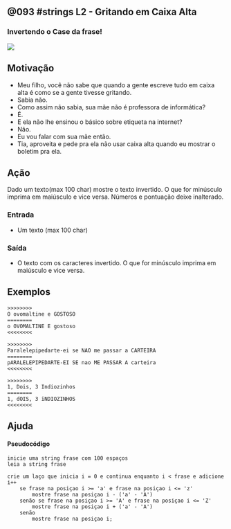 ## @093 #strings L2 - Gritando em Caixa Alta
### Invertendo o Case da frase!

![](https://raw.githubusercontent.com/qxcodefup/moodle/master/base/093/__capa.jpg)

## Motivação

*   Meu filho, você não sabe que quando a gente escreve tudo em caixa alta é como se a gente tivesse gritando.
*   Sabia não.
*   Como assim não sabia, sua mãe não é professora de informática?
*   É.
*   E ela não lhe ensinou o básico sobre etiqueta na internet?
*   Não.
*   Eu vou falar com sua mãe então.
*   Tia, aproveita e pede pra ela não usar caixa alta quando eu mostrar o boletim pra ela.

## Ação

Dado um texto(max 100 char) mostre o texto invertido. O que for minúsculo imprima em maiúsculo e vice versa. Números e pontuação deixe inalterado.

### Entrada

*   Um texto (max 100 char)

### Saída

*   O texto com os caracteres invertido. O que for minúsculo imprima em maiúsculo e vice versa.

## Exemplos

```
>>>>>>>>
O ovomaltine e GOSTOSO
========
o OVOMALTINE E gostoso
<<<<<<<<

>>>>>>>>
Paralelepipedarte-ei se NAO me passar a CARTEIRA
========
pARALELEPIPEDARTE-EI SE nao ME PASSAR A carteira
<<<<<<<<

>>>>>>>>
1, Dois, 3 Indiozinhos
========
1, dOIS, 3 iNDIOZINHOS
<<<<<<<<
```
## Ajuda
#### Pseudocódigo
```
inicie uma string frase com 100 espaços
leia a string frase

crie um laço que inicia i = 0 e continua enquanto i < frase e adicione i++
    se frase na posiçao i >= 'a' e frase na posiçao i <= 'z'
        mostre frase na posiçao i - ('a' - 'A')
    senão se frase na posiçao i >= 'A' e frase na posiçao i <= 'Z'
        mostre frase na posiçao i + ('a' - 'A')
    senão
        mostre frase na posiçao i;
```
#
